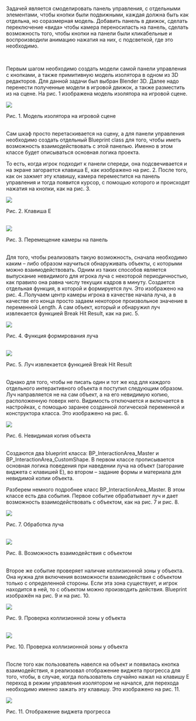 <p>Задачей является смоделировать панель управления, с отдельными элементами, чтобы кнопки были подвижными, каждая должна быть как отдельна, но соразмерная модель. 
Добавить панель в движок, сделать переключение «вида» чтобы камера переносиласть на панель, сделать возможность того, чтобы кнопки на панели были кликабельные и 
воспроизводили анимацию нажатия на них, с подсветкой, где это необходимо.</p>
<br/>

<p>Первым шагом необходимо создать модели самой панели управления с кнопками, а также примитивную модель изолятора в одном из 3D редакторов. Для данной задачи был выбран Blender 3D. 
Далее надо перенести полученные модели в игровой движок, а также разместить из на сцене. На рис. 1 изображена модель изолятора на игровой сцене.</p>
<p><img src="Images/Рисунок1.png"></p>
<figcaption>Рис. 1. Модель изолятора на игровой сцене</figcaption>
</br>

<p>Сам шкаф просто перетаскивается на сцену, а для панели управления необходимо создать отдельный Blueprint class для того, чтобы иметь возможность взаимодействовать с этой панелью. Именно в этом классе будет описываться основная логика проекта.</p>
<p>То есть, когда игрок подходит к панели спереди, она подсвечивается и на экране загорается клавиша E, как изображено на рис. 2. После того, как он зажмет эту клавишу, камера переместится на панель управления и тогда появится курсор, с помощью которого и происходят нажатия на кнопки, как на рис. 3.</p>
<p><img src="Images/Рисунок2.png"></p>
<figcaption>Рис. 2. Клавиша E</figcaption>
</br>
<p><img src="Images/Рисунок3.png"></p>
<figcaption>Рис. 3. Перемещение камеры на панель</figcaption>
</br>

<p>Для того, чтобы реализовать такую возможность, сначала необходимо каким – либо образом научиться обнаруживать объекты, с которыми можно взаимодействовать. Одним из таких способов является выпускание невидимого для игрока луча с некоторой периодичностью, как правило она равна числу текущих кадров в минуту. Создается отдельная функция, в которой и формируется луч. Это изображено на рис. 4..Получаем центр камеры игрока в качестве начала луча, а в качестве его конца просто задаем некоторое произвольное значение в переменной Length. А сам объект, который и обнаружил луч извлекается функцией Break Hit Result, как на рис. 5.</p>
<p><img src="Images/Рисунок4.png"></p>
<figcaption>Рис. 4. Функция формирования луча</figcaption>
</br>
<p><img src="Images/Рисунок5.png"></p>
<figcaption>Рис. 5. Луч извлекается функцией Break Hit Result</figcaption>
</br>

<p>Однако для того, чтобы не писать один и тот же код для каждого отдельного интерактивного объекта я поступил следующим образом. Луч направляется не на сам объект, а на его невидимую копию, расположенную поверх него. Видимость отключается и включается в настройках, с помощью заранее созданной логической переменной и конструктора класса. Это изображено на рис. 6. </p>
<p><img src="Images/Рисунок6.png"></p>
<figcaption>Рис. 6. Невидимая копия объекта</figcaption>
</br>

<p>Создаются два blueprint класса: BP_InteractionArea_Master и BP_InteractionArea_CustomShape. В первом классе прописывается основная логика поведения при наведении луча на объект (загорание виджета с клавишей E), во втором – задание формы и материала для невидимой копии объекта.</p>

<p>Разберем немного подробнее класс BP_InteractionArea_Master. В этом классе есть два события.  Первое событие обрабатывает луч и дает возможность взаимодействовать с объектом, как на рис. 7 и рис. 8.</p>
<p><img src="Images/Рисунок7.png"></p>
<figcaption>Рис. 7. Обработка луча</figcaption>
</br>
<p><img src="Images/Рисунок8.png"></p>
<figcaption>Рис. 8. Возможность взаимодействия с объектом</figcaption>
</br>

<p>Второе же событие проверяет наличие коллизионной зоны у объекта. Она нужна для включения возможности взаимодействия с объектом только с определенной стороны. Если эта зона существует, и игрок находится в ней, то с объектом можно производить действия. Blueprint изображён на рис. 9 и на рис. 10.</p>
<p><img src="Images/Рисунок9.png"></p>
<figcaption>Рис. 9. Проверка коллизионной зоны у объекта</figcaption>
</br>
<p><img src="Images/Рисунок10.png"></p>
<figcaption>Рис. 10. Проверка коллизионной зоны у объекта</figcaption>
</br>

<p>После того как пользователь навелся на объект и появилась кнопка взаимодействия, я реализовал отображение виджета прогресса для того, чтобы, в случае, когда пользователь случайно нажал на клавишу E переход в режим управления изолятором не начался, для перехода необходимо именно зажать эту клавишу. Это изображено на рис. 11.</p>
<p><img src="Images/Рисунок11.png"></p>
<figcaption>Рис. 11. Отображение виджета прогресса</figcaption>
</br>
